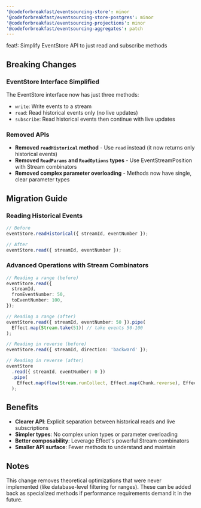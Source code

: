 ```yaml
---
'@codeforbreakfast/eventsourcing-store': minor
'@codeforbreakfast/eventsourcing-store-postgres': minor
'@codeforbreakfast/eventsourcing-projections': minor
'@codeforbreakfast/eventsourcing-aggregates': patch
---
```


feat!: Simplify EventStore API to just read and subscribe methods

## Breaking Changes

### EventStore Interface Simplified

The EventStore interface now has just three methods:

- `write`: Write events to a stream
- `read`: Read historical events only (no live updates)
- `subscribe`: Read historical events then continue with live updates

### Removed APIs

- **Removed `readHistorical` method** - Use `read` instead (it now returns only historical events)
- **Removed `ReadParams` and `ReadOptions` types** - Use EventStreamPosition with Stream combinators
- **Removed complex parameter overloading** - Methods now have single, clear parameter types

## Migration Guide

### Reading Historical Events

```typescript
// Before
eventStore.readHistorical({ streamId, eventNumber });

// After
eventStore.read({ streamId, eventNumber });
```

### Advanced Operations with Stream Combinators

```typescript
// Reading a range (before)
eventStore.read({
  streamId,
  fromEventNumber: 50,
  toEventNumber: 100,
});

// Reading a range (after)
eventStore.read({ streamId, eventNumber: 50 }).pipe(
  Effect.map(Stream.take(51)) // take events 50-100
);

// Reading in reverse (before)
eventStore.read({ streamId, direction: 'backward' });

// Reading in reverse (after)
eventStore
  .read({ streamId, eventNumber: 0 })
  .pipe(
    Effect.map(flow(Stream.runCollect, Effect.map(Chunk.reverse), Effect.flatMap(Stream.fromChunk)))
  );
```

## Benefits

- **Clearer API**: Explicit separation between historical reads and live subscriptions
- **Simpler types**: No complex union types or parameter overloading
- **Better composability**: Leverage Effect's powerful Stream combinators
- **Smaller API surface**: Fewer methods to understand and maintain

## Notes

This change removes theoretical optimizations that were never implemented (like database-level filtering for ranges). These can be added back as specialized methods if performance requirements demand it in the future.
